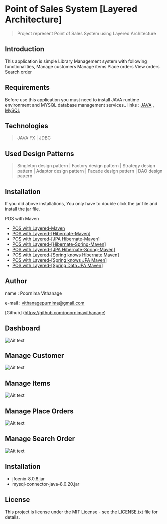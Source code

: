 # Point of Sales System [Layered Architecture]
> Project represent Point of Sales System using Layered Architecture


## Introduction

This application is simple Library Management system with following functionalities,
         Manage customers
         Manage items
         Place orders
         View orders
         Search order


## Requirements

Before use this application you must need to install JAVA runtime environment and MYSQL database management services..
links :
    [JAVA](https://www.oracle.com/technetwork/java/javase/downloads/jdk8-downloads-2133151.html) ,
    [MySQL](https://www.mysql.com/)

## Technologies
> JAVA FX | 
> JDBC

## Used Design Patterns
> Singleton design pattern |
> Factory design pattern |
> Strategy design pattern |
> Adaptor design pattern |
> Facade design pattern |
> DAO design pattern

## Installation

If you did above installations, You only have to double click the jar file and install the jar file.

POS with Maven
* [POS with Layered-Maven](https://github.com/poornimavithanage/pos-system-layered-maven)
* [POS with Layered-[Hibernate-Maven]](https://github.com/poornimavithanage/POS-Layered-Hibernate-Maven)
* [POS with Layered-[JPA Hibernate-Maven]](https://github.com/poornimavithanage/POS-Layered-JPA-Maven)
* [POS with Layered-[Hibernate-Spring-Maven]](https://github.com/poornimavithanage/POS-Integration-Hibernate-with-Spring)
* [POS with Layered-[JPA Hibernate-Spring-Maven]](https://github.com/poornimavithanage/POS-Integration-JPA-with-Sring-Maven)
* [POS with Layered-[Spring knows Hibernate Maven]](https://github.com/poornimavithanage/POS-Spring-Hibernate-Maven)
* [POS with Layered-[Spring knows JPA Maven]](https://github.com/poornimavithanage/POS-System-layered-spring-JPA-Maven)
* [POS with Layered-[Spring Data JPA Maven]](https://github.com/poornimavithanage/POS-system-spring-data-jpa-maven)

## Author

name  : Poornima Vithanage

e-mail : vithanagepurnima@gmail.com

[Github] (https://github.com/poornimavithanage)

## Dashboard
![Ait text](src/screenShots/Dashboard.png)

## Manage Customer
![Ait text](src/screenShots/manageCustomer.png)

## Manage Items
![Ait text](src/screenShots/ManageItems.png)

## Manage Place Orders
![Ait text](src/screenShots/PlaceOrder.png)

## Manage Search Order
![Ait text](src/screenShots/SearchOrder.png)

## Installation

* jfoenix-8.0.8.jar
* mysql-connector-java-8.0.20.jar

## License

This project is license under the MIT License - see the [LICENSE.txt](LICENSE.txt) file for details.






